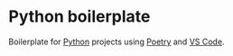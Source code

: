 # Python boilerplate

Boilerplate for [Python][] projects using [Poetry][] and [VS Code][].

[Poetry]: https://python-poetry.org/
[Python]: https://www.python.org/
[VS Code]: https://code.visualstudio.com/
